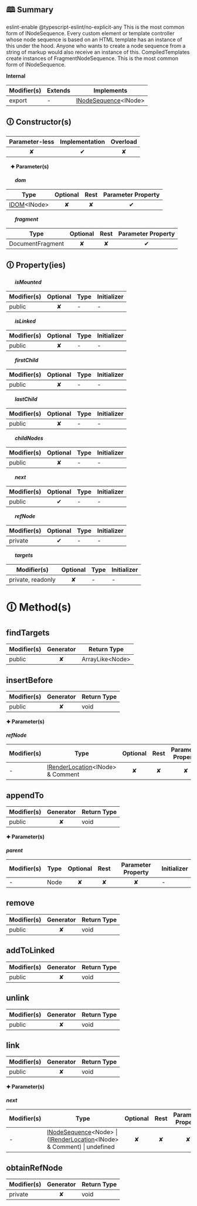 ## &#128366; Summary

eslint-enable @typescript-eslint/no-explicit-any
This is the most common form of INodeSequence.
Every custom element or template controller whose node sequence is based on an HTML template
has an instance of this under the hood. Anyone who wants to create a node sequence from
a string of markup would also receive an instance of this.
CompiledTemplates create instances of FragmentNodeSequence.
This is the most common form of INodeSequence.

**Internal**

| Modifier(s)                            | Extends                      | Implements                                    |
|----------------------------------------|------------------------------|-----------------------------------------------|
| export | - | [INodeSequence](https://hamedfathi.gitbook.io/aurelia-2-doc-api/runtime/interface/dom/inodesequence)&lt;INode&gt; |

## &#128712; Constructor(s)

| Parameter-less                         | Implementation                          | Overload                          |
|:--------------------------------------:|:---------------------------------------:|:---------------------------------:|
| ✘ | ✔ | ✘ |

&nbsp;&nbsp; **&#128966; Parameter(s)**

&nbsp;&nbsp;&nbsp;&nbsp;&nbsp; _**dom**_

| Type                        | Optional                           | Rest                          | Parameter Property                          |
|-----------------------------|:----------------------------------:|:-----------------------------:|:-------------------------------------------:|
| [IDOM](https://hamedfathi.gitbook.io/aurelia-2-doc-api/runtime/variable/dom/idom)&lt;INode&gt; | ✘  | ✘ | ✔ |

&nbsp;&nbsp;&nbsp;&nbsp;&nbsp; _**fragment**_

| Type                        | Optional                           | Rest                          | Parameter Property                          |
|-----------------------------|:----------------------------------:|:-----------------------------:|:-------------------------------------------:|
| DocumentFragment | ✘  | ✘ | ✔ |

## &#128712; Property(ies)

&nbsp;&nbsp;&nbsp;&nbsp;&nbsp; _**isMounted**_

| Modifier(s)                               | Optional                           | Type                        | Initializer                       |
|-------------------------------------------|:----------------------------------:|-----------------------------|-----------------------------------|
| public | ✘ | - | - |

&nbsp;&nbsp;&nbsp;&nbsp;&nbsp; _**isLinked**_

| Modifier(s)                               | Optional                           | Type                        | Initializer                       |
|-------------------------------------------|:----------------------------------:|-----------------------------|-----------------------------------|
| public | ✘ | - | - |

&nbsp;&nbsp;&nbsp;&nbsp;&nbsp; _**firstChild**_

| Modifier(s)                               | Optional                           | Type                        | Initializer                       |
|-------------------------------------------|:----------------------------------:|-----------------------------|-----------------------------------|
| public | ✘ | - | - |

&nbsp;&nbsp;&nbsp;&nbsp;&nbsp; _**lastChild**_

| Modifier(s)                               | Optional                           | Type                        | Initializer                       |
|-------------------------------------------|:----------------------------------:|-----------------------------|-----------------------------------|
| public | ✘ | - | - |

&nbsp;&nbsp;&nbsp;&nbsp;&nbsp; _**childNodes**_

| Modifier(s)                               | Optional                           | Type                        | Initializer                       |
|-------------------------------------------|:----------------------------------:|-----------------------------|-----------------------------------|
| public | ✘ | - | - |

&nbsp;&nbsp;&nbsp;&nbsp;&nbsp; _**next**_

| Modifier(s)                               | Optional                           | Type                        | Initializer                       |
|-------------------------------------------|:----------------------------------:|-----------------------------|-----------------------------------|
| public | ✔ | - | - |

&nbsp;&nbsp;&nbsp;&nbsp;&nbsp; _**refNode**_

| Modifier(s)                               | Optional                           | Type                        | Initializer                       |
|-------------------------------------------|:----------------------------------:|-----------------------------|-----------------------------------|
| private | ✔ | - | - |

&nbsp;&nbsp;&nbsp;&nbsp;&nbsp; _**targets**_

| Modifier(s)                               | Optional                           | Type                        | Initializer                       |
|-------------------------------------------|:----------------------------------:|-----------------------------|-----------------------------------|
| private, readonly | ✘ | - | - |

# &#128712; Method(s)

## findTargets

| Modifier(s)                              | Generator                          | Return Type                       |
|------------------------------------------|:----------------------------------:|-----------------------------------|
| public | ✘ | ArrayLike&lt;Node&gt; |

## insertBefore

| Modifier(s)                              | Generator                          | Return Type                       |
|------------------------------------------|:----------------------------------:|-----------------------------------|
| public | ✘ | void |

**&#128966; Parameter(s)**

_**refNode**_

| Modifier(s)                              | Type                        | Optional                           | Rest                          | Parameter Property                          | Initializer                       |
|------------------------------------------|-----------------------------|:----------------------------------:|:-----------------------------:|:-------------------------------------------:|-----------------------------------|
| - | [IRenderLocation](https://hamedfathi.gitbook.io/aurelia-2-doc-api/runtime/variable/dom/irenderlocation)&lt;INode&gt; & Comment | ✘  | ✘ | ✘ | - |

## appendTo

| Modifier(s)                              | Generator                          | Return Type                       |
|------------------------------------------|:----------------------------------:|-----------------------------------|
| public | ✘ | void |

**&#128966; Parameter(s)**

_**parent**_

| Modifier(s)                              | Type                        | Optional                           | Rest                          | Parameter Property                          | Initializer                       |
|------------------------------------------|-----------------------------|:----------------------------------:|:-----------------------------:|:-------------------------------------------:|-----------------------------------|
| - | Node | ✘  | ✘ | ✘ | - |

## remove

| Modifier(s)                              | Generator                          | Return Type                       |
|------------------------------------------|:----------------------------------:|-----------------------------------|
| public | ✘ | void |

## addToLinked

| Modifier(s)                              | Generator                          | Return Type                       |
|------------------------------------------|:----------------------------------:|-----------------------------------|
| public | ✘ | void |

## unlink

| Modifier(s)                              | Generator                          | Return Type                       |
|------------------------------------------|:----------------------------------:|-----------------------------------|
| public | ✘ | void |

## link

| Modifier(s)                              | Generator                          | Return Type                       |
|------------------------------------------|:----------------------------------:|-----------------------------------|
| public | ✘ | void |

**&#128966; Parameter(s)**

_**next**_

| Modifier(s)                              | Type                        | Optional                           | Rest                          | Parameter Property                          | Initializer                       |
|------------------------------------------|-----------------------------|:----------------------------------:|:-----------------------------:|:-------------------------------------------:|-----------------------------------|
| - | [INodeSequence](https://hamedfathi.gitbook.io/aurelia-2-doc-api/runtime/interface/dom/inodesequence)&lt;Node&gt; &#124; ([IRenderLocation](https://hamedfathi.gitbook.io/aurelia-2-doc-api/runtime/variable/dom/irenderlocation)&lt;INode&gt; & Comment) &#124; undefined | ✘  | ✘ | ✘ | - |

## obtainRefNode

| Modifier(s)                              | Generator                          | Return Type                       |
|------------------------------------------|:----------------------------------:|-----------------------------------|
| private | ✘ | void |